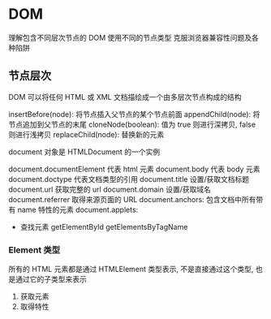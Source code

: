 # DOM

理解包含不同层次节点的 DOM
使用不同的节点类型
克服浏览器兼容性问题及各种陷阱

## 节点层次

DOM 可以将任何 HTML 或 XML 文档描绘成一个由多层次节点构成的结构

insertBefore(node): 将节点插入父节点的某个节点前面
appendChild(node): 将节点追加到父节点的末尾
cloneNode(boolean): 值为 true 则进行深拷贝, false 则进行浅拷贝
replaceChild(node): 替换新的元素

document 对象是 HTMLDocument 的一个实例

document.documentElement 代表 html 元素
document.body 代表 body 元素
document.doctype 代表文档类型的引用
document.title 设置/获取文档标题
document.url 获取完整的 url
document.domain 设置/获取域名
document.referrer 取得来源页面的 URL
document.anchors: 包含文档中所有带有 name 特性的<a>元素
document.applets:

- 查找元素
  getElementById
  getElementsByTagName

### Element 类型

所有的 HTML 元素都是通过 HTMLElement 类型表示, 不是直接通过这个类型, 也是通过它的子类型来表示

1. 获取元素
2. 取得特性
